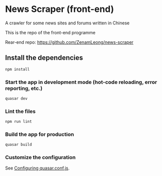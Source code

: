 # News Scraper (front-end)

A crawler for some news sites and forums written in Chinese

This is the repo of the front-end programme

Rear-end repo: https://github.com/ZenamLeong/news-scraper

## Install the dependencies
```bash
npm install
```

### Start the app in development mode (hot-code reloading, error reporting, etc.)
```bash
quasar dev
```

### Lint the files
```bash
npm run lint
```

### Build the app for production
```bash
quasar build
```

### Customize the configuration
See [Configuring quasar.conf.js](https://quasar.dev/quasar-cli/quasar-conf-js).
